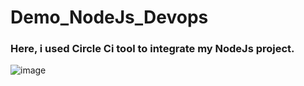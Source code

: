 # Demo_NodeJs_Devops

### Here, i used Circle Ci tool to integrate my NodeJs project.

![image](https://github.com/Gunjan-2002/Demo_NodeJs_Devops/assets/103045206/d0582d96-5334-4673-8809-ab9e752fdf31)

